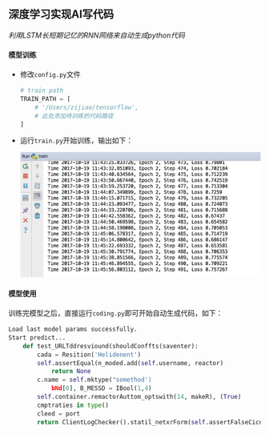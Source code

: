 ## 深度学习实现AI写代码
*利用LSTM长短期记忆的RNN网络来自动生成python代码*

#### 模型训练

* 修改`config.py`文件

  ```python
  # train path
  TRAIN_PATH = [
      # '/Users/zijiao/tensorflow',
      # 此处添加待训练的代码路径
  ]
  ```

* 运行`train.py`开始训练，输出如下：

  ![](doc/train.png)


#### 模型使用

训练完模型之后，直接运行`coding.py`即可开始自动生成代码，如下：

```python
Load last model params successfully.
Start predict...
    def test_URLTddresviound(shouldConffts(saventer):
        cada = Resition('Helidenent')
        self.assertEqual(n_moded.add(self.username, reactor)
            return None
        c.name = self.mktype("somethod')
            bNd[0], B_MESSD = IBool(1,4)
        self.container.remactorAuttom_optswith(14, makeR), (True)
        cmptraties in type()
        cleed = port
        return ClientLogChecker().statil_netxrForm(self.assertFalseCicneLogoint, self, *args)
```

